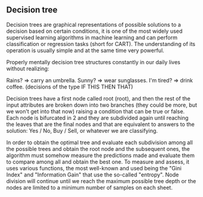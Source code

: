 ## Decision tree

Decision trees are graphical representations of possible solutions to a decision based on certain conditions, it is one of the most widely used supervised learning algorithms in machine learning and can perform classification or regression tasks (short for CART). The understanding of its operation is usually simple and at the same time very powerful.

Properly mentally decision tree structures constantly in our daily lives without realizing:

Rains? => carry an umbrella. Sunny? => wear sunglasses. I'm tired? => drink coffee. (decisions of the type IF THIS THEN THAT)

Decision trees have a first node called root (root), and then the rest of the input attributes are broken down into two branches (they could be more, but we won't get into that now) raising a condition that can be true or false. Each node is bifurcated in 2 and they are subdivided again until reaching the leaves that are the final nodes and that are equivalent to answers to the solution: Yes / No, Buy / Sell, or whatever we are classifying.

In order to obtain the optimal tree and evaluate each subdivision among all the possible trees and obtain the root node and the subsequent ones, the algorithm must somehow measure the predictions made and evaluate them to compare among all and obtain the best one. To measure and assess, it uses various functions, the most well-known and used being the "Gini Index" and "Information Gain" that use the so-called "entropy". Node division will continue until we reach the maximum possible tree depth or the nodes are limited to a minimum number of samples on each sheet.

